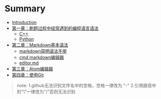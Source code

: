 # Summary

* [Introduction](README.md)
* [第一章：刷题过程中经常遇到的编程语言语法](chapter1.md)
  * [C++](chapter1/c++.md)
  * [Python](chapter1/python.md)
* [第二章：Markdown基本语法](chapter2.md)
  * [markdown简明语法手册](chapter2/md-help.md)
  * [cmd markdown编辑器](chapter2/Cmd-Markdown-编辑阅读器.md)
  * [editor.md](chapter2/md-help.md)
* [第三章：Atom编辑器](chapter3.md)
* [第四章：使用Git](chapter4.md)



> note:
>1.github无法识别文件名中的空格，空格一律改为 "-"
>2.引用路径中的"\\"一律改为"/"否则无法识别
